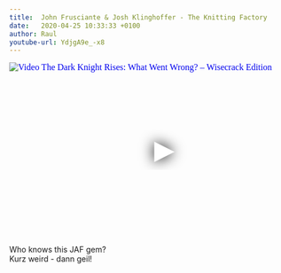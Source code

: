 ```yaml
---
title:  John Frusciante & Josh Klinghoffer - The Knitting Factory
date:   2020-04-25 10:33:33 +0100
author: Raul
youtube-url: YdjgA9e_-x8
---
```

<div class="video-container ">
<iframe
  width="560"
  height="315"
  src="https://www.youtube.com/embed/YdjgA9e_-x8"
  srcdoc="<style>*{padding:0;margin:0;overflow:hidden}html,body{height:100%}img,span{position:absolute;width:100%;top:0;bottom:0;margin:auto}span{height:1.5em;text-align:center;font:48px/1.5 sans-serif;color:white;text-shadow:0 0 0.5em black}</style><a href=https://www.youtube.com/embed/YdjgA9e_-x8?start=1200><img src=https://img.youtube.com/vi/YdjgA9e_-x8/hqdefault.jpg alt='Video The Dark Knight Rises: What Went Wrong? – Wisecrack Edition'><span>▶</span></a>"
  frameborder="0"
  allow="accelerometer; autoplay; encrypted-media; gyroscope; picture-in-picture"
  allowfullscreen
></iframe>
</div>

Who knows this JAF gem?     
Kurz weird - dann geil! 
